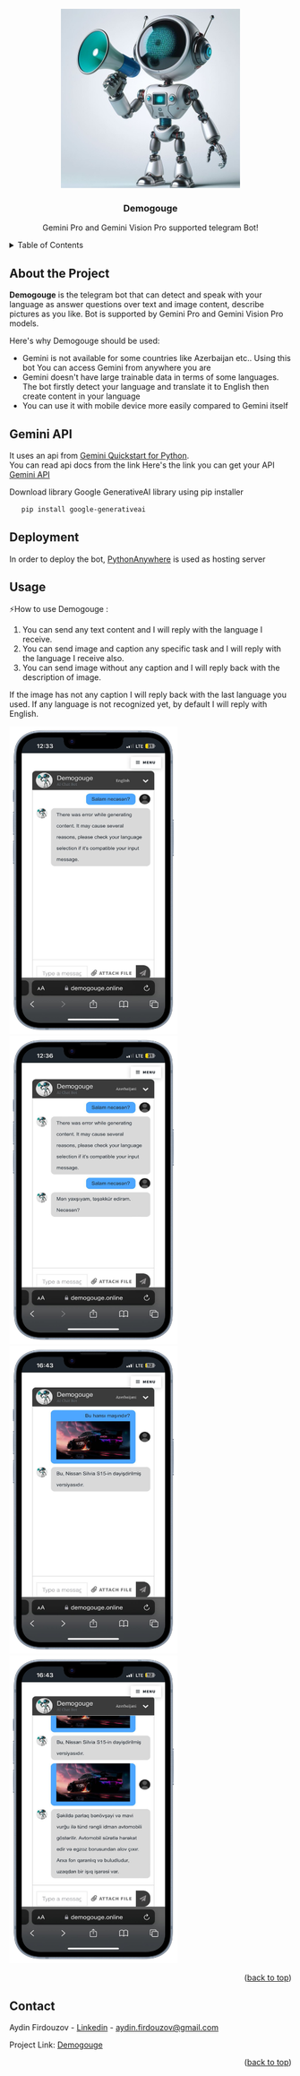 

<!-- PROJECT LOGO -->
<br />
<div align="center">
  <a href="">
    <img src="templates/images/logo.jfif" alt="Logo" width="320" height="320">
  </a>

  <h3 align="center">Demogouge</h3>

  <p align="center">
    Gemini Pro and Gemini Vision Pro supported telegram Bot!
  </p>
</div>


<!-- TABLE OF CONTENTS -->
<details>
  <summary>Table of Contents</summary>
  <ol>
    <li>
      <a href="#about-the-project">About The Project</a>
      <ul>
        <li><a href="#Gemini-Api">Gemini API</a></li>
      </ul>
    </li>
    <li>
      <a href="#deployment">Deployment</a>
    </li>
    <li><a href="#usage">Usage</a></li>
    <li><a href="#roadmap">Contact</a></li>
  </ol>
</details>



<!-- Demogouge Bot -->
## About the Project

**Demogouge** is the telegram bot that can detect and speak with your 
language as answer questions over text and image content, describe pictures 
as you like. Bot is supported by Gemini Pro and Gemini Vision Pro models.


Here's why Demogouge should be used:
* Gemini is not available for some countries like Azerbaijan etc.. Using this bot You can access Gemini from anywhere you are
* Gemini doesn't have large trainable data in terms of some languages. The bot firstly detect your language and translate it
to English then create content in your language
* You can use it with mobile device more easily compared to Gemini itself



<!-- Gemini API -->
## Gemini API

It uses an api from [Gemini Quickstart for Python](https://ai.google.dev/tutorials/python_quickstart). 
</br>You can read api docs from the link 
Here's the link you can get your API [Gemini API](https://aistudio.google.com/app/apikey)

Download library Google GenerativeAI library using pip installer

```sh
   pip install google-generativeai
   ```

<!-- Gemini API -->
## Deployment

In order to deploy the bot, [PythonAnywhere](https://www.pythonanywhere.com/) is used as hosting server





<!-- DEMO -->
## Usage
⚡How to use Demogouge :
1) You can send any text content and I will reply with the language I receive.
2) You can send image and caption any specific task and I will reply with the language I receive also.
3) You can send image without any caption and I will reply back with the description of image.

If the image has not any caption I will reply back with the last language you used. If any language is not recognized yet, by default I will reply with English. 

<a href="" align="left">
    <img src="templates/images/phone_035.png" alt="Logo" width="300" height="550">
  </a>
<a href="" align="right">
    <img src="templates/images/phone_036.png" alt="Logo" width="300" height="550">
  </a>
<a href="" align="left">
    <img src="templates/images/phone_037.png" alt="Logo" width="300" height="550">
  </a>
<a href="" align="right">
    <img src="templates/images/phone_038.png" alt="Logo" width="300" height="550">
  </a>

<p align="right">(<a href="#readme-top">back to top</a>)</p>





<!-- CONTACT -->
## Contact

Aydin Firdouzov - [Linkedin](https://linkedin.com/in/firdouzov) - aydin.firdouzov@gmail.com

Project Link: [Demogouge](demogouge.online)

<p align="right">(<a href="#readme-top">back to top</a>)</p>
